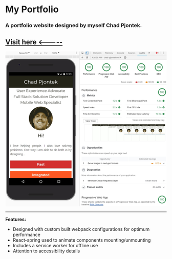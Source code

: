# My Portfolio
### A portfolio website designed by myself Chad Pjontek.
## [Visit here <-----](https://chad-pjontek.netlify.com/)

<img src="https://github.com/chadpjontek/resources/raw/master/images/portfolio-audit.jpg" title="Chad Pjontek's portfolio audit" alt="My portfolio website's Chrome audit scores showing 100% across the board.">

---

**Features:**
* Designed with custom built webpack configurations for optimum performance
* React-spring used to animate components mounting/unmounting
* Includes a service worker for offline use
* Attention to accessibility details